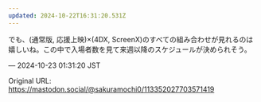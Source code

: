 ```yaml
---
updated: 2024-10-22T16:31:20.531Z
---
```


<p>でも、(通常版, 応援上映)×(4DX, ScreenX)のすべての組み合わせが見れるのは嬉しいね。この中で入場者数を見て来週以降のスケジュールが決められそう。</p>

&mdash; 2024-10-23 01:31:20 JST

Original URL: https://mastodon.social/@sakuramochi0/113352027703571419
